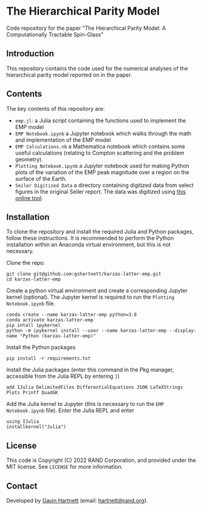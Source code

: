 # The Hierarchical Parity Model
Code repository for the paper "The Hierarchical Parity Model: A Computationally Tractable Spin-Glass"

## Introduction
This repository contains the code used for the numerical analyses of the hierarchical parity model reported on in the paper.

## Contents
The key contents of this repository are:
- `emp.jl`: a Julia script containing the functions used to implement the EMP model
- `EMP Notebook.ipynb` a Jupyter notebook which walks through the math and implementation of the EMP model
- `EMP Calculations.nb` a Mathematica notebook which contains some useful calculations (relating to Compton scattering and the problem geometry).
- `Plotting Notebook.ipynb` a Jupyter notebook used for making Python plots of the variation of the EMP peak magnitude over a region on the surface of the Earth.
- `Seiler Digitized Data` a directory containing digitized data from select figures in the original Seiler report. The data was digitized using [this online tool](https://apps.automeris.io/wpd/).

## Installation
To clone the repository and install the required Julia and Python packages, follow these instructions. It is recommended to perform the Python installation within an Anaconda virtual environment, but this is not necessary.

Clone the repo:
```
git clone git@github.com:gshartnett/karzas-latter-emp.git
cd karzas-latter-emp
```

Create a python virtual environment and create a corresponding Jupyter kernel (optional). The Jupyter kernel is required to run the `Plotting Notebook.ipynb` file.
```
conda create --name karzas-latter-emp python=3.8
conda activate karzas-latter-emp
pip intall ipykernel
python -m ipykernel install --user --name karzas-latter-emp --display-name "Python (karzas-latter-emp)"
```

Install the Python packages
```
pip install -r requirements.txt
```

Install the Julia packages (enter this command in the Pkg manager, accessible from the Julia REPL by entering `]`)
```
add IJulia DelimitedFiles DifferentialEquations JSON LaTeXStrings Plots Printf QuadGK
```

Add the Julia kernel to Jupyter (this is necessary to run the `EMP Notebook.ipynb` file). Enter the Julia REPL and enter
```
using IJulia
installkernel("Julia")
```

## License
This code is Copyright (C) 2022 RAND Corporation, and provided under the MIT license. See `LICENSE` for more information.

## Contact
Developed by [Gavin Hartnett](https://www.rand.org/about/people/h/hartnett_gavin_s.html) (email: hartnett@rand.org).
